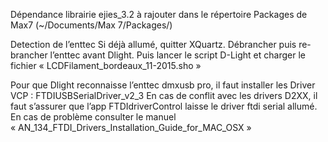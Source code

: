 Dépendance 
	   librairie ejies_3.2 à rajouter dans le répertoire Packages de Max7 (~/Documents/Max 7/Packages/)

Detection de l’enttec
Si déjà allumé, quitter XQuartz.
Débrancher puis re-brancher l’enttec avant Dlight.
Puis lancer le script D-Light et charger le fichier « LCDFilament_bordeaux_11-2015.sho »

Pour que Dlight reconnaisse l’enttec dmxusb pro, il faut installer les Driver VCP :
FTDIUSBSerialDriver_v2_3
En cas de conflit avec les drivers D2XX, il faut s’assurer que l’app FTDIdriverControl laisse le driver ftdi serial allumé.
En cas de problème consulter le manuel « AN_134_FTDI_Drivers_Installation_Guide_for_MAC_OSX »